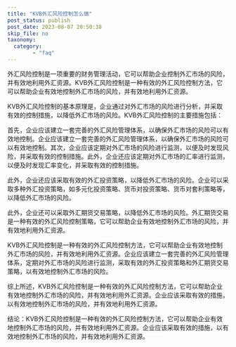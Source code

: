 ```yaml
---
title: "KVB外汇风险控制怎么做"
post_status: publish
post_date: 2023-08-07 20:50:38
skip_file: no
taxonomy:
  category:
        - "faq"
---
```


外汇风险控制是一项重要的财务管理活动，它可以帮助企业控制外汇市场的风险，并有效地利用外汇资源。KVB外汇风险控制是一种有效的外汇风险控制方法，它可以帮助企业有效地控制外汇市场的风险，并有效地利用外汇资源。

KVB外汇风险控制的基本原理是，企业通过对外汇市场的风险进行分析，并采取有效的控制措施，以降低外汇市场的风险。KVB外汇风险控制的主要措施包括：

首先，企业应该建立一套完善的外汇风险管理体系，以确保外汇市场的风险可以有效地控制。企业应该建立一套完善的外汇风险管理体系，以确保外汇市场的风险可以有效地控制。其次，企业应该定期对外汇市场的风险进行监测，以便及时发现风险，并采取有效的控制措施。此外，企业还应该定期对外汇市场的汇率进行监测，以便及时发现汇率变化，并采取有效的控制措施。

此外，企业还应该采取有效的外汇投资策略，以降低外汇市场的风险。企业可以采取多种外汇投资策略，如多元化投资策略、货币对投资策略、货币对套利策略等，以降低外汇市场的风险。

此外，企业还可以采取外汇期货交易策略，以降低外汇市场的风险。外汇期货交易是一种有效的外汇风险控制策略，它可以帮助企业有效地控制外汇市场的风险，并有效地利用外汇资源。

KVB外汇风险控制是一种有效的外汇风险控制方法，它可以帮助企业有效地控制外汇市场的风险，并有效地利用外汇资源。企业应该建立一套完善的外汇风险管理体系，定期对外汇市场的风险进行监测，采取有效的外汇投资策略和外汇期货交易策略，以有效地控制外汇市场的风险。

综上所述，KVB外汇风险控制是一种有效的外汇风险控制方法，它可以帮助企业有效地控制外汇市场的风险，并有效地利用外汇资源。企业应该采取有效的措施，以有效地控制外汇市场的风险，并有效地利用外汇资源。

结论：KVB外汇风险控制是一种有效的外汇风险控制方法，它可以帮助企业有效地控制外汇市场的风险，并有效地利用外汇资源。企业应该采取有效的措施，以有效地控制外汇市场的风险，并有效地利用外汇资源。
